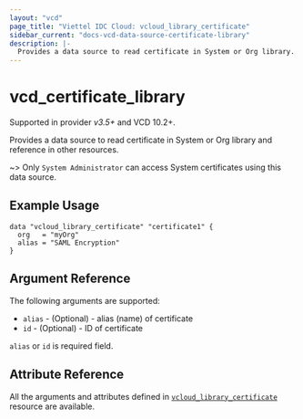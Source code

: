 ```yaml
---
layout: "vcd"
page_title: "Viettel IDC Cloud: vcloud_library_certificate"
sidebar_current: "docs-vcd-data-source-certificate-library"
description: |-
  Provides a data source to read certificate in System or Org library.
---
```


# vcd\_certificate\_library
Supported in provider *v3.5+* and VCD 10.2+.

Provides a data source to read certificate in System or Org library and reference in other resources.

~> Only `System Administrator` can access System certificates using this data source.

## Example Usage

```hcl
data "vcloud_library_certificate" "certificate1" {
  org   = "myOrg"
  alias = "SAML Encryption"
}
```

## Argument Reference

The following arguments are supported:

* `alias` - (Optional)  - alias (name) of certificate
* `id` - (Optional)  - ID of certificate

`alias` or `id` is required field.

## Attribute Reference

All the arguments and attributes defined in
[`vcloud_library_certificate`](/providers/terraform-viettelidc/vcloud/latest/docs/resources/certificate_library) resource are available.